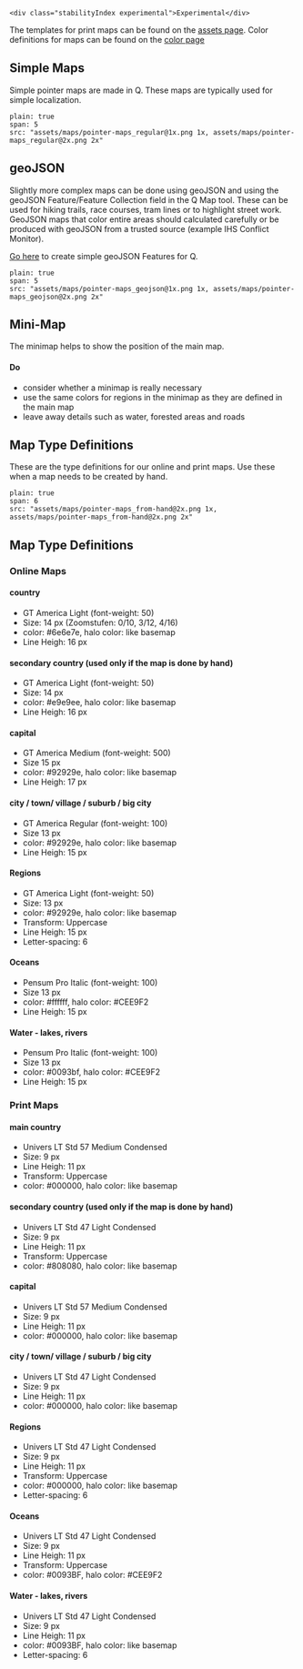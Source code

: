 ```html|span-1,no-source,plain
<div class="stabilityIndex experimental">Experimental</div>
```

The templates for print maps can be found on the [assets page](assets). Color definitions for maps can be found on the [color page](https://nzzdev.github.io/Storytelling-Styleguide/#/colors?a=maps-colors)

## Simple Maps

Simple pointer maps are made in Q. These maps are typically used for simple localization.

```image
plain: true
span: 5
src: "assets/maps/pointer-maps_regular@1x.png 1x, assets/maps/pointer-maps_regular@2x.png 2x"
```

## geoJSON

Slightly more complex maps can be done using geoJSON and using the geoJSON Feature/Feature Collection field in the Q Map tool. These can be used for hiking trails, race courses, tram lines or to highlight street work. GeoJSON maps that color entire areas should calculated carefully or be produced with geoJSON from a trusted source (example IHS Conflict Monitor).

[Go here](http://geojson.io/) to create simple geoJSON Features for Q.

```image
plain: true
span: 5
src: "assets/maps/pointer-maps_geojson@1x.png 1x, assets/maps/pointer-maps_geojson@2x.png 2x"
```

## Mini-Map
The minimap helps to show the position of the main map.
#### Do
- consider whether a minimap is really necessary
- use the same colors for regions in the minimap as they are defined in the main map
- leave away details such as water, forested areas and roads

## Map Type Definitions

These are the type definitions for our online and print maps. Use these when a map needs to be created by hand. 

```image
plain: true
span: 6
src: "assets/maps/pointer-maps_from-hand@2x.png 1x, assets/maps/pointer-maps_from-hand@2x.png 2x"
```

## Map Type Definitions
### Online Maps

#### country 
- GT America Light (font-weight: 50)
- Size: 14 px (Zoomstufen: 0/10, 3/12, 4/16)
- color: #6e6e7e, halo color: like basemap
- Line Heigh: 16 px

#### secondary country (used only if the map is done by hand)
- GT America Light (font-weight: 50)
- Size: 14 px
- color: #e9e9ee, halo color: like basemap
- Line Heigh: 16 px

#### capital
- GT America Medium (font-weight: 500)
- Size 15 px
- color: #92929e, halo color: like basemap
- Line Heigh: 17 px

#### city / town/ village / suburb / big city
- GT America Regular (font-weight: 100)
- Size 13 px
- color: #92929e, halo color: like basemap
- Line Heigh: 15 px

#### Regions
- GT America Light (font-weight: 50)
- Size: 13 px
- color: #92929e, halo color: like basemap
- Transform: Uppercase
- Line Heigh: 15 px
- Letter-spacing: 6

#### Oceans
- Pensum Pro Italic (font-weight: 100)
- Size 13 px
- color: #ffffff, halo color: #CEE9F2
- Line Heigh: 15 px

#### Water - lakes, rivers
- Pensum Pro Italic (font-weight: 100) 
- Size 13 px
- color: #0093bf, halo color: #CEE9F2
- Line Heigh: 15 px


### Print Maps

#### main country 
- Univers LT Std 57 Medium Condensed 
- Size: 9 px
- Line Heigh: 11 px
- Transform: Uppercase
- color: #000000, halo color: like basemap

#### secondary country (used only if the map is done by hand)
- Univers LT Std 47 Light Condensed 
- Size: 9 px
- Line Heigh: 11 px
- Transform: Uppercase
- color: #808080, halo color: like basemap

#### capital
- Univers LT Std 57 Medium Condensed
- Size: 9 px
- Line Heigh: 11 px
- color: #000000, halo color: like basemap

#### city / town/ village / suburb / big city
- Univers LT Std 47 Light Condensed
- Size: 9 px
- Line Heigh: 11 px
- color: #000000, halo color: like basemap

#### Regions
- Univers LT Std 47 Light Condensed 
- Size: 9 px
- Line Heigh: 11 px
- Transform: Uppercase
- color: #000000, halo color: like basemap
- Letter-spacing: 6

#### Oceans
- Univers LT Std 47 Light Condensed
- Size: 9 px
- Line Heigh: 11 px
- Transform: Uppercase
- color: #0093BF, halo color: #CEE9F2

#### Water - lakes, rivers
- Univers LT Std 47 Light Condensed
- Size: 9 px
- Line Heigh: 11 px
- color: #0093BF, halo color: like basemap
- Letter-spacing: 6
